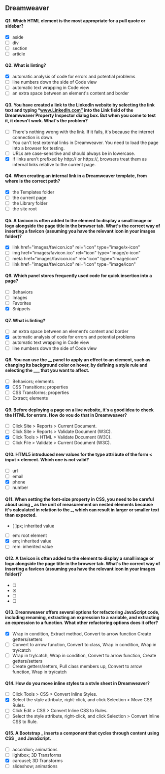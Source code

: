 ## Dreamweaver

#### Q1. Which HTML element is the most appropriate for a pull quote or sidebar?

- [x] aside
- [ ] div
- [ ] section
- [ ] article

#### Q2. What is linting?

- [x] automatic analysis of code for errors and potential problems
- [ ] line numbers down the side of Code view
- [ ] automatic text wrapping in Code view
- [ ] an extra space between an element's content and border

#### Q3. You have created a link to the LinkedIn website by selecting the link text and typing “www.LinkedIn.com” into the Link field of the Dreamweaver Property Inspector dialog box. But when you come to test it, it doesn't work. What's the problem?

- [ ] There's nothing wrong with the link. If it fails, it's because the internet connection is down.
- [ ] You can't test external links in Dreamweaver. You need to load the page into a browser for testing.
- [ ] URLs are case-sensitive and should always be in lowercase.
- [x] If links aren't prefixed by http:// or https://, browsers treat them as internal links relative to the current page.

#### Q4. When creating an internal link in a Dreamweaver template, from where is the correct path?

- [x] the Templates folder
- [ ] the current page
- [ ] the Library folder
- [ ] the site root

#### Q5. A favicon is often added to the <head> element to display a small image or logo alongside the page title in the browser tab. What's the correct way of inserting a favicon (assuming you have the relevant icon in your images folder)?

- [x] link href="images/favicon.ico" rel="icon" type="image/x-icon"
- [ ] img href="images/favicon.ico" rel="icon" type="image/x-icon"
- [ ] meta href="images/favicon.ico" rel="icon" type="image/icon"
- [ ] link href="images/favicon.ico" rel="icon" type="image/icon"

#### Q6. Which panel stores frequently used code for quick insertion into a page?

- [ ] Behaviors
- [ ] Images
- [ ] Favorites
- [x] Snippets

#### Q7. What is linting?

- [ ] an extra space between an element’s content and border
- [x] automatic analysis of code for errors and potential problems
- [ ] automatic text wrapping in Code view
- [ ] line numbers down the side of Code view

#### Q8. You can use the \_**\_ panel to apply an effect to an element, such as changing its background color on hover, by defining a style rule and selecting the \_\_\_** that you want to affect.

- [ ] Behaviors; elements
- [x] CSS Transitions; properties
- [ ] CSS Transforms; properties
- [ ] Extract; elements

#### Q9. Before deploying a page on a live website, it's a good idea to check the HTML for errors. How do vou do that in Dreamweaver?

- [ ] Click Site > Reports > Current Document.
- [ ] Click Site > Reports > Validate Document (W3C).
- [x] Click Tools > HTML > Validate Document (W3C).
- [ ] Click File > Validate > Current Document (W3C).

#### Q10. HTML5 introduced new values for the type attribute of the form < input > element. Which one is not valid?

- [ ] url
- [ ] email
- [x] phone
- [ ] number

#### Q11. When setting the font-size property in CSS, you need to be careful about using **\_** as the unit of measurement on nested elements because it's calculated in relation to the **\_**, which can result in larger or smaller text than expected.

- [ ]px; inherited value
- [ ] em: root element
- [x] em; inherited value
- [ ] rem: inherited value

#### Q12. A favicon is often added to the element to display a small image or logo alongside the page title in the browser tab. What's the correct way of inserting a favicon (assuming you have the relevant icon in your images folder)?

- [ ] <meta href=”images/favicon.ico” rel=”icon” type=”image/icon”>
- [x] <link href=”images/favicon.ico”rel=”icon” type=”image/icon”>
- [ ] <link href=”images/favicon.ico” rel=”icon” type=”image/x-icon”>
- [ ] <img href=”images/favicon.ico” rel=”icon” type=”image/x-icon”>

#### Q13. Dreamweaver offers several options for refactoring JavaScript code, including renaming, extracting an expression to a variable, and extracting an expression to a function. What other refactoring options does it offer?

- [x] Wrap in condition, Extract method, Convert to arrow function Create getters/setters
- [ ] Convert to arrow function, Convert to class, Wrap in condition, Wrap in try/catch
- [ ] Wrap in try/catch, Wrap in condition, Convert to arrow function, Create getters/setters
- [ ] Create getters/setters, Pull class members up, Convert to arrow function, Wrap in try/catch

#### Q14. How do you move inline styles to a stvle sheet in Dreamweaver?

- [ ] Click Tools > CSS > Convert Inline Styles.
- [x] Select the style attribute, right-click, and click Selection > Move CSS Rules.
- [ ] Click Edit > CSS > Convert Inline CSS to Rules.
- [ ] Select the style attribute, right-click, and click Selection > Convert Inline CSS to Rule.

#### Q15. A Bootstrap **\_** inserts a component that cycles through content using CSS **\_** and JavaScript.

- [ ] accordion; animations
- [ ] lightbox; 3D Transforms
- [x] carousel; 3D Transforms
- [ ] slideshow; animations
